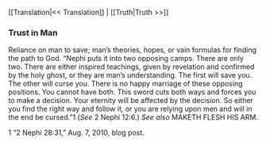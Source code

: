[[Translation|<< Translation]]  |  [[Truth|Truth >>]]

### Trust in Man
Reliance on man to save; man’s theories, hopes, or vain formulas for finding the path to God. “Nephi puts it into two opposing camps. There are only two. There are either inspired teachings, given by revelation and confirmed by the holy ghost, or they are man’s understanding. The first will save you. The other will curse you. There is no happy marriage of these opposing positions. You cannot have both. This sword cuts both ways and forces you to make a decision. Your eternity will be affected by the decision. So either you find the right way and follow it, or you are relying upon men and will in the end be cursed.”1 (*See* 2 Nephi 12:6.) *See also* MAKETH FLESH HIS ARM.



1 “2 Nephi 28:31,” Aug. 7, 2010, blog post.